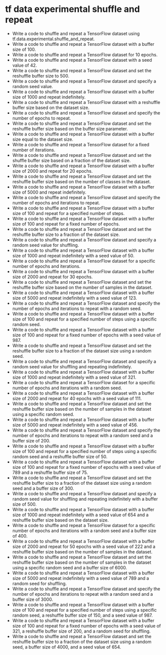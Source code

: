 # tf data experimental shuffle and repeat

- Write a code to shuffle and repeat a TensorFlow dataset using tf.data.experimental.shuffle_and_repeat.
- Write a code to shuffle and repeat a TensorFlow dataset with a buffer size of 100.
- Write a code to shuffle and repeat a TensorFlow dataset for 10 epochs.
- Write a code to shuffle and repeat a TensorFlow dataset with a seed value of 42.
- Write a code to shuffle and repeat a TensorFlow dataset and set the reshuffle buffer size to 500.
- Write a code to shuffle and repeat a TensorFlow dataset and specify a random seed value.
- Write a code to shuffle and repeat a TensorFlow dataset with a buffer size of 1000 and repeat indefinitely.
- Write a code to shuffle and repeat a TensorFlow dataset with a reshuffle buffer size based on the dataset size.
- Write a code to shuffle and repeat a TensorFlow dataset and specify the number of epochs to repeat.
- Write a code to shuffle and repeat a TensorFlow dataset and set the reshuffle buffer size based on the buffer size parameter.
- Write a code to shuffle and repeat a TensorFlow dataset with a buffer size equal to the dataset size.
- Write a code to shuffle and repeat a TensorFlow dataset for a fixed number of iterations.
- Write a code to shuffle and repeat a TensorFlow dataset and set the shuffle buffer size based on a fraction of the dataset size.
- Write a code to shuffle and repeat a TensorFlow dataset with a buffer size of 2000 and repeat for 20 epochs.
- Write a code to shuffle and repeat a TensorFlow dataset and set the reshuffle buffer size based on the number of classes in the dataset.
- Write a code to shuffle and repeat a TensorFlow dataset with a buffer size of 5000 and repeat indefinitely.
- Write a code to shuffle and repeat a TensorFlow dataset and specify the number of epochs and iterations to repeat.
- Write a code to shuffle and repeat a TensorFlow dataset with a buffer size of 100 and repeat for a specified number of steps.
- Write a code to shuffle and repeat a TensorFlow dataset with a buffer size of 100 and repeat for a fixed number of epochs.
- Write a code to shuffle and repeat a TensorFlow dataset and set the reshuffle buffer size to a fraction of the dataset size.
- Write a code to shuffle and repeat a TensorFlow dataset and specify a random seed value for shuffling.
- Write a code to shuffle and repeat a TensorFlow dataset with a buffer size of 1000 and repeat indefinitely with a seed value of 50.
- Write a code to shuffle and repeat a TensorFlow dataset for a specific number of epochs and iterations.
- Write a code to shuffle and repeat a TensorFlow dataset with a buffer size of 2000 and repeat for 30 epochs.
- Write a code to shuffle and repeat a TensorFlow dataset and set the reshuffle buffer size based on the number of samples in the dataset.
- Write a code to shuffle and repeat a TensorFlow dataset with a buffer size of 5000 and repeat indefinitely with a seed value of 123.
- Write a code to shuffle and repeat a TensorFlow dataset and specify the number of epochs and iterations to repeat with a random seed.
- Write a code to shuffle and repeat a TensorFlow dataset with a buffer size of 100 and repeat for a specified number of steps using a specific random seed.
- Write a code to shuffle and repeat a TensorFlow dataset with a buffer size of 100 and repeat for a fixed number of epochs with a seed value of 987.
- Write a code to shuffle and repeat a TensorFlow dataset and set the reshuffle buffer size to a fraction of the dataset size using a random seed.
- Write a code to shuffle and repeat a TensorFlow dataset and specify a random seed value for shuffling and repeating indefinitely.
- Write a code to shuffle and repeat a TensorFlow dataset with a buffer size of 1000 and repeat indefinitely with a seed value of 321.
- Write a code to shuffle and repeat a TensorFlow dataset for a specific number of epochs and iterations with a random seed.
- Write a code to shuffle and repeat a TensorFlow dataset with a buffer size of 2000 and repeat for 40 epochs with a seed value of 111.
- Write a code to shuffle and repeat a TensorFlow dataset and set the reshuffle buffer size based on the number of samples in the dataset using a specific random seed.
- Write a code to shuffle and repeat a TensorFlow dataset with a buffer size of 5000 and repeat indefinitely with a seed value of 456.
- Write a code to shuffle and repeat a TensorFlow dataset and specify the number of epochs and iterations to repeat with a random seed and a buffer size of 200.
- Write a code to shuffle and repeat a TensorFlow dataset with a buffer size of 100 and repeat for a specified number of steps using a specific random seed and a reshuffle buffer size of 50.
- Write a code to shuffle and repeat a TensorFlow dataset with a buffer size of 100 and repeat for a fixed number of epochs with a seed value of 789 and a reshuffle buffer size of 75.
- Write a code to shuffle and repeat a TensorFlow dataset and set the reshuffle buffer size to a fraction of the dataset size using a random seed and a buffer size of 300.
- Write a code to shuffle and repeat a TensorFlow dataset and specify a random seed value for shuffling and repeating indefinitely with a buffer size of 500.
- Write a code to shuffle and repeat a TensorFlow dataset with a buffer size of 1000 and repeat indefinitely with a seed value of 654 and a reshuffle buffer size based on the dataset size.
- Write a code to shuffle and repeat a TensorFlow dataset for a specific number of epochs and iterations with a random seed and a buffer size of 400.
- Write a code to shuffle and repeat a TensorFlow dataset with a buffer size of 2000 and repeat for 50 epochs with a seed value of 222 and a reshuffle buffer size based on the number of samples in the dataset.
- Write a code to shuffle and repeat a TensorFlow dataset and set the reshuffle buffer size based on the number of samples in the dataset using a specific random seed and a buffer size of 6000.
- Write a code to shuffle and repeat a TensorFlow dataset with a buffer size of 5000 and repeat indefinitely with a seed value of 789 and a random seed for shuffling.
- Write a code to shuffle and repeat a TensorFlow dataset and specify the number of epochs and iterations to repeat with a random seed and a buffer size of 3000.
- Write a code to shuffle and repeat a TensorFlow dataset with a buffer size of 100 and repeat for a specified number of steps using a specific random seed, a reshuffle buffer size of 150, and a seed value of 987.
- Write a code to shuffle and repeat a TensorFlow dataset with a buffer size of 100 and repeat for a fixed number of epochs with a seed value of 321, a reshuffle buffer size of 200, and a random seed for shuffling.
- Write a code to shuffle and repeat a TensorFlow dataset and set the reshuffle buffer size to a fraction of the dataset size using a random seed, a buffer size of 4000, and a seed value of 654.